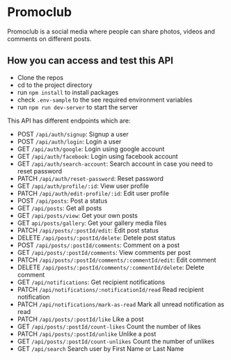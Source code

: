 # Promoclub

Promoclub is a social media where people can share photos, videos and comments on different posts. 

## How you can access and test this API
- Clone the repos
- cd to the project directory
- run `npm install` to install packages
- check `.env-sample` to the see required environment variables
- run `npm run dev-server` to start the server

This API has different endpoints which are:

- POST `/api/auth/signup`: Signup a user
- POST `/api/auth/login`: Login a user
- GET `/api/auth/google`: Login using google account
- GET `/api/auth/facebook`: Login using facebook account
- GET `/api/auth/search-account`: Search account in case you need to reset password
- PATCH `/api/auth/reset-password`: Reset password
- GET `/api/auth/profile/:id`: View user profile
- PATCH `/api/auth/edit-profile/:id`: Edit user profile
- POST `/api/posts`: Post a status
- GET `/api/posts`: Get all posts
- GET `/api/posts/view`: Get your own posts
- GET `api/posts/gallery`: Get your gallery media files
- PATCH `/api/posts/:postId/edit`: Edit post status
- DELETE `/api/posts/:postId/delete`: Detele post status
- POST `/api/posts/:postId/comments`: Comment on a post
- GET `/api/posts/:postId/comments`: View comments per post
- PATCH `/api/posts/:postId/comments/:commentId/edit`: Edit comment
- DELETE `/api/posts/:postId/comments/:commentId/delete`: Delete comment
- GET `/api/notifications`: Get recipient notifications
- PATCH `/api/notifications/:notificationId/read` Read recipient notification
- PATCH `/api/notifications/mark-as-read` Mark all unread notification as read
- PATCH `/api/posts/:postId/like` Like a post
- GET `/api/posts/:postId/count-likes` Count the number of likes
- PATCH `/api/posts/:postId/unlike` Unlike a post
- GET `/api/posts/:postId/count-unlikes` Count the number of unlikes
- GET `/api/search` Search user by First Name or Last Name  